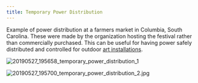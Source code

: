 ```yaml
---
title: Temporary Power Distribution
---
```


Example of power distribution at a farmers market in Columbia, South Carolina. These were made by the organization hosting the festival rather than commercially purchased. This can be useful for having power safely distributed and controlled for outdoor [art installations](art-installations.md).

![20190527_195658_temporary_power_distribution_1](../attachments/20190527_195658_temporary_power_distribution_1.jpg)

![20190527_195700_temporary_power_distribution_2.jpg](../20190527_195700_temporary_power_distribution_2.jpg)

